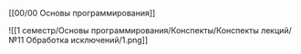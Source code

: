 [[00/00 Основы программирования]]

![[1 семестр/Основы программирования/Конспекты/Конспекты лекций/№11 Обработка исключений/1.png]]